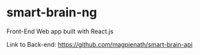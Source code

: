 # smart-brain-ng
Front-End Web app built with React.js

Link to Back-end: https://github.com/magpienath/smart-brain-api

